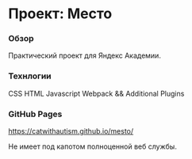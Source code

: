 # Проект: Место

### Обзор
Практический проект для Яндекс Академии.

### Технлогии
CSS
HTML
Javascript
Webpack && Additional Plugins

### GitHub Pages
https://catwithautism.github.io/mesto/

Не имеет под капотом полноценной веб службы.